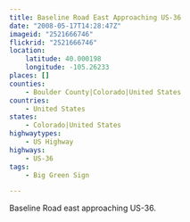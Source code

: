 ```yaml
---
title: Baseline Road East Approaching US-36
date: "2008-05-17T14:28:47Z"
imageid: "2521666746"
flickrid: "2521666746"
location:
    latitude: 40.000198
    longitude: -105.26233
places: []
counties:
    - Boulder County|Colorado|United States
countries:
    - United States
states:
    - Colorado|United States
highwaytypes:
    - US Highway
highways:
    - US-36
tags:
    - Big Green Sign

---
```

Baseline Road east approaching US-36.